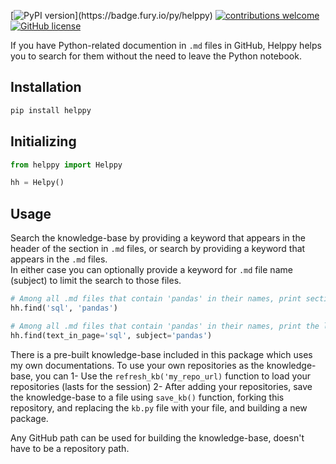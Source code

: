 [![PyPI version](https://badge.fury.io/py/helppy.svg?)](https://badge.fury.io/py/helppy)
[![contributions welcome](https://img.shields.io/badge/contributions-welcome-brightgreen.svg)](https://github.com/vvaezian/helppy/issues)
[![GitHub license](https://img.shields.io/github/license/vvaezian/helppy.svg)](https://github.com/vvaezian/helppy/blob/main/LICENCE)

If you have Python-related documention in `.md` files in GitHub, Helppy helps you to search for them without the need to leave the Python notebook.

## Installation
```python
pip install helppy
```

## Initializing
```python
from helppy import Helppy

hh = Helpy()
```

## Usage
Search the knowledge-base by providing a keyword that appears in the header of the section in `.md` files, or search by providing a keyword that appears in the `.md` files.  
In either case you can optionally provide a keyword for `.md` file name (subject) to limit the search to those files.
```python
# Among all .md files that contain 'pandas' in their names, print sections that their headers contain 'sql'
hh.find('sql', 'pandas')

# Among all .md files that contain 'pandas' in their names, print the link of those files that contain 'sql' in their body.
hh.find(text_in_page='sql', subject='pandas')
```

There is a pre-built knowledge-base included in this package which uses my own documentations. To use your own repositories as the knowledge-base, you can 
1- Use the `refresh_kb('my_repo_url)` function to load your repositories (lasts for the session)
2- After adding your repositories, save the knowledge-base to a file using `save_kb()` function, forking this repository, and replacing the `kb.py` file with your file, and building a new package.

Any GitHub path can be used for building the knowledge-base, doesn't have to be a repository path. 
